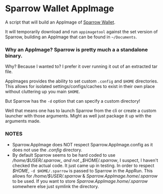 # Sparrow Wallet AppImage
A script that will build an AppImage of [Sparrow Wallet](https://github.com/sparrowwallet/sparrow).

It will temporarily download and run `appimagetool` against the set version of Sparrow,
building an AppImage that can be found in `~/Documents`.

### Why an AppImage? Sparrow is pretty much a a standalone binary.
Why? Because I wanted to? I prefer it over running it out of an extracted tar file.

AppImages provides the ability to set custom `.config` and `$HOME` directories.
This allows for isolated settings/configs/caches to exist in their own place without
cluttering up you main `$HOME`.

But Sparrow has the `-d` option that can specify a custom directory!

Well that means one has to launch Sparrow from the cli or create a custom launcher with those arguments. Might as well just package it up with the arguments made.

### NOTES
- Sparrow.AppImage does NOT respect Sparrow.AppImage.config as it does not use the _.config_ directory.
- By default Sparrow seems to be hard coded to use _/home/$USER/.sparrow_ and not _$HOME/.sparrow_, 
I suspect, I haven't checked the actual code. It just came up in testing.
  In order to respect _$HOME_, `-d $HOME/.sparrow` is passed to Sparrow in the AppRun.
  This allows for _/home/$USER/.sparrow_ & _Sparrow.AppImage.home/.sparrow_ to be used.
  If you want to store _Sparrow.AppImage.home/.sparrow_ somewhere else just symlink the directory.
